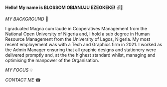 **Hello! My name is BLOSSOM OBIANUJU EZEOKEKE!** ✌😬


*MY BACKGROUND* 📆 


I graduated Magna cum laude in Cooperatives Management from the National Open University of Nigeria and, I hold a sub degree in Human Resource Management from the University of Lagos, Nigeria. My most recent employement was with a Tech and Graphics firm in 2021. I worked as the Admin Manager ensuring that all graphic designs and stationery were delivered promptly and, at the the highest standard whilst, managing and optimising the manpower of the Organisation.


*MY FOCUS*  💡


*CONTACT ME*  ☎



